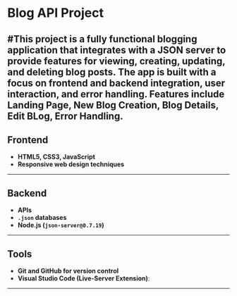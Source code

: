 # Blog API Project 
#This project is a fully functional blogging application that integrates with a JSON server to provide features for viewing, creating, updating, and deleting blog posts. The app is built with a focus on frontend and backend integration, user interaction, and error handling. Features include Landing Page, New Blog Creation, Blog Details, Edit BLog, Error Handling.
---

## Frontend

- **HTML5, CSS3, JavaScript**
- **Responsive web design techniques**

---

## Backend

- **APIs**
- **`.json` databases**
- **Node.js (`json-server@0.7.19`)**

---

## Tools

- **Git and GitHub for version control**
- **Visual Studio Code (Live-Server Extension)**:

---